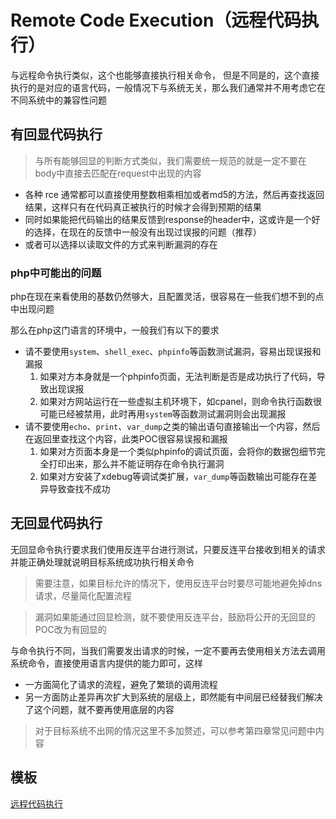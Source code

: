 # Remote Code Execution（远程代码执行）

与远程命令执行类似，这个也能够直接执行相关命令， 但是不同是的，这个直接执行的是对应的语言代码，一般情况下与系统无关，那么我们通常并不用考虑它在不同系统中的兼容性问题

## 有回显代码执行

> 与所有能够回显的判断方式类似，我们需要统一规范的就是一定不要在body中直接去匹配在request中出现的内容

- 各种 rce 通常都可以直接使用整数相乘相加或者md5的方法，然后再查找返回结果，这样只有在代码真正被执行的时候才会得到预期的结果
- 同时如果能把代码输出的结果反馈到response的header中，这或许是一个好的选择，在现在的反馈中一般没有出现过误报的问题（推荐）
- 或者可以选择以读取文件的方式来判断漏洞的存在

### php中可能出的问题

php在现在来看使用的基数仍然够大，且配置灵活，很容易在一些我们想不到的点中出现问题

那么在php这门语言的环境中，一般我们有以下的要求

* 请不要使用`system`、`shell_exec`、`phpinfo`等函数测试漏洞，容易出现误报和漏报
    1.  如果对方本身就是一个phpinfo页面，无法判断是否是成功执行了代码，导致出现误报
    2.  如果对方网站运行在一些虚拟主机环境下，如cpanel，则命令执行函数很可能已经被禁用，此时再用`system`等函数测试漏洞则会出现漏报
* 请不要使用`echo`、`print`、`var_dump`之类的输出语句直接输出一个内容，然后在返回里查找这个内容，此类POC很容易误报和漏报
    1.  如果对方页面本身是一个类似phpinfo的调试页面，会将你的数据包细节完全打印出来，那么并不能证明存在命令执行漏洞
    2.  如果对方安装了xdebug等调试类扩展，`var_dump`等函数输出可能存在差异导致查找不成功

## 无回显代码执行

无回显命令执行要求我们使用反连平台进行测试，只要反连平台接收到相关的请求并能正确处理就说明目标系统成功执行相关命令

> 需要注意，如果目标允许的情况下，使用反连平台时要尽可能地避免掉dns请求，尽量简化配置流程

> 漏洞如果能通过回显检测，就不要使用反连平台，鼓励将公开的无回显的POC改为有回显的

与命令执行不同，当我们需要发出请求的时候，一定不要再去使用相关方法去调用系统命令，直接使用语言内提供的能力即可，这样
- 一方面简化了请求的流程，避免了繁琐的调用流程
- 另一方面防止差异再次扩大到系统的层级上，即然能有中间层已经替我们解决了这个问题，就不要再使用底层的内容

> 对于目标系统不出网的情况这里不多加赘述，可以参考第四章常见问题中内容

## 模板

[远程代码执行](/guide/yaml/yaml_poc_template?id=%e4%bb%a3%e7%a0%81%e6%89%a7%e8%a1%8c-code-execution)

